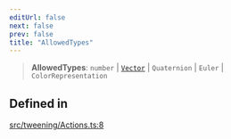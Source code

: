 ```yaml
---
editUrl: false
next: false
prev: false
title: "AllowedTypes"
---
```


> **AllowedTypes**: `number` \| [`Vector`](/three.ez/api/type-aliases/vector/) \| `Quaternion` \| `Euler` \| `ColorRepresentation`

## Defined in

[src/tweening/Actions.ts:8](https://github.com/agargaro/three.ez/blob/6a659b7871154988e88d8973e76bf92863e7cc6e/src/tweening/Actions.ts#L8)
